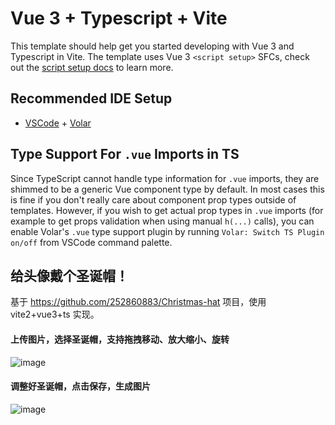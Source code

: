 # Vue 3 + Typescript + Vite

This template should help get you started developing with Vue 3 and Typescript in Vite. The template uses Vue 3 `<script setup>` SFCs, check out the [script setup docs](https://v3.vuejs.org/api/sfc-script-setup.html#sfc-script-setup) to learn more.

## Recommended IDE Setup

-   [VSCode](https://code.visualstudio.com/) + [Volar](https://marketplace.visualstudio.com/items?itemName=johnsoncodehk.volar)

## Type Support For `.vue` Imports in TS

Since TypeScript cannot handle type information for `.vue` imports, they are shimmed to be a generic Vue component type by default. In most cases this is fine if you don't really care about component prop types outside of templates. However, if you wish to get actual prop types in `.vue` imports (for example to get props validation when using manual `h(...)` calls), you can enable Volar's `.vue` type support plugin by running `Volar: Switch TS Plugin on/off` from VSCode command palette.

## 给头像戴个圣诞帽！

基于 https://github.com/252860883/Christmas-hat 项目，使用 vite2+vue3+ts 实现。

#### 上传图片，选择圣诞帽，支持拖拽移动、放大缩小、旋转

![image](http://wx4.sinaimg.cn/mw690/a73bc6a1ly1fnng3ax69ug209m0g8gzh.gif)

#### 调整好圣诞帽，点击保存，生成图片

![image](http://wx3.sinaimg.cn/mw690/a73bc6a1ly1fnnezcryy8g20ao0g8q6w.gif)
